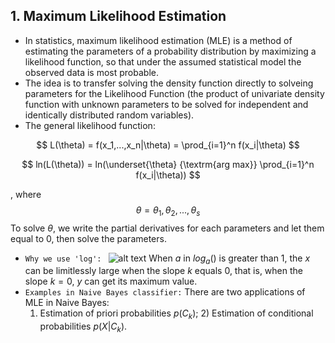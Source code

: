 ## 1. Maximum Likelihood Estimation
- In statistics, maximum likelihood estimation (MLE) is a method of estimating the parameters of a probability distribution by maximizing a likelihood function, so that under the assumed statistical model the observed data is most probable. 
- The idea is to transfer solving the density function directly to solveing parameters for the Likelihood Function (the product of univariate density function with unknown parameters to be solved for independent and identically distributed random variables).
- The general likelihood function:

$$ L(\theta) = f(x_1,...,x_n|\theta) = \prod_{i=1}^n f(x_i|\theta) $$

$$ ln(L(\theta)) = ln(\underset{\theta} {\textrm{arg max}} \prod_{i=1}^n f(x_i|\theta)) $$

, where
$$ \theta = {\theta_1, \theta_2,..., \theta_s} $$
To solve $\theta$, we write the partial derivatives for each parameters and let them equal to 0, then solve the parameters.
- ```Why we use 'log': ```
![alt text](https://img-blog.csdn.net/2018041616140618)
When $a$ in ${log_a}()$ is greater than 1, the $x$ can be limitlessly large when the slope $k$ equals 0, that is, when the slope $k = 0$, $y$ can get its maximum value.
- ```Examples in Naive Bayes classifier:```
There are two applications of MLE in Naive Bayes:
  1) Estimation of priori probabilities $p(C_k)$; 2) Estimation of conditional probabilities $p(X|C_k)$.
